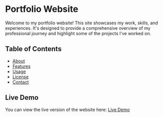 # Portfolio Website

Welcome to my portfolio website! This site showcases my work, skills, and experiences. It's designed to provide a comprehensive overview of my professional journey and highlight some of the projects I've worked on.

## Table of Contents
- [About](#about)
- [Features](#features)
- [Usage](#usage)
- [License](#license)
- [Contact](#contact)

## Live Demo

You can view the live version of the website here: [Live Demo](portfoli-dev.vercel.app
)
